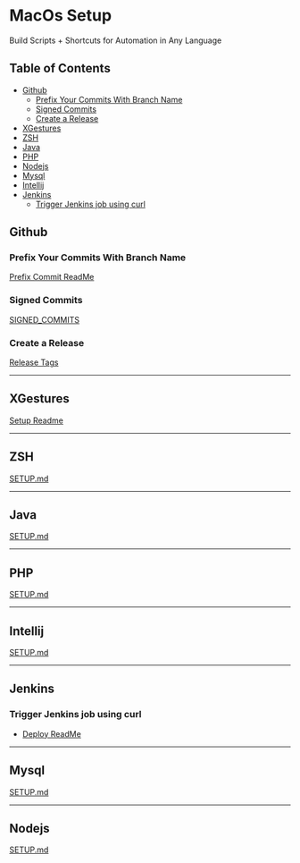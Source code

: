 # MacOs Setup
Build Scripts + Shortcuts for Automation in Any Language

## Table of Contents
-   [Github](#github)
    -   [Prefix Your Commits With Branch Name](#prefix-your-commits-with-branch-name)
    -   [Signed Commits](#signed-commits)
    -   [Create a Release](#create-a-release)
-   [XGestures](#xgestures)
-   [ZSH](#zsh)
-   [Java](#java)
-   [PHP](#php)
-   [Nodejs](#nodejs)
-   [Mysql](#mysql)
-   [Intellij](#intellij)
-   [Jenkins](#jenkins)
    -   [Trigger Jenkins job using
        curl](#trigger-jenkins-job-using-curl)

## Github
### Prefix Your Commits With Branch Name

[Prefix Commit ReadMe](https://github.com/irfanbaigse/automation-tools/blob/main/git/PREFIX_COMMIT.md)

### Signed Commits
[SIGNED_COMMITS](https://github.com/irfanbaigse/automation-tools/blob/main/git/SINGNED_COMMITS.md)

### Create a Release
[Release Tags](https://github.com/irfanbaigse/automation-tools/blob/main/git/RELEASE.md)

---

## XGestures

[Setup Readme](https://github.com/irfanbaigse/automation-tools/blob/main/xgestures/XGESTURES.md)

---

## ZSH
[SETUP.md](https://github.com/irfanbaigse/automation-tools/blob/main/zsh/SETUP.md)

---

## Java
[SETUP.md](https://github.com/irfanbaigse/automation-tools/blob/main/java/INSTALL_JAVA.md)

---

## PHP
[SETUP.md](https://github.com/irfanbaigse/automation-tools/blob/main/php/SETUP.md)

---

## Intellij
[SETUP.md](https://github.com/irfanbaigse/automation-tools/blob/main/intellij/SETUP.md)

---
## Jenkins

### Trigger Jenkins job using curl

* [Deploy ReadMe](https://github.com/irfanbaigse/automation-tools/blob/main/jenkins/DEPLOY.md)

---

## Mysql

[SETUP.md](https://github.com/irfanbaigse/automation-tools/blob/main/mysql/SETUP.md)

---

## Nodejs

[SETUP.md](https://github.com/irfanbaigse/automation-tools/blob/main/nodejs/SETUP.md)

